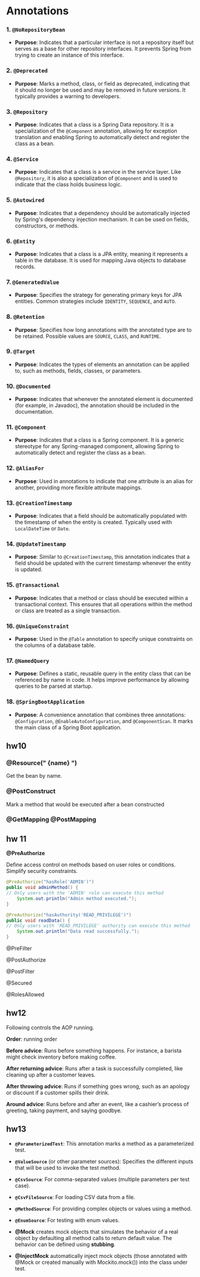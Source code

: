 # Annotations

### 1. `@NoRepositoryBean`

- **Purpose**: Indicates that a particular interface is not a repository itself but serves as a base for other repository interfaces. It prevents Spring from trying to create an instance of this interface.

### 2. `@Deprecated`

- **Purpose**: Marks a method, class, or field as deprecated, indicating that it should no longer be used and may be removed in future versions. It typically provides a warning to developers.

### 3. `@Repository`

- **Purpose**: Indicates that a class is a Spring Data repository. It is a specialization of the `@Component` annotation, allowing for exception translation and enabling Spring to automatically detect and register the class as a bean.

### 4. `@Service`

- **Purpose**: Indicates that a class is a service in the service layer. Like `@Repository`, it is also a specialization of `@Component` and is used to indicate that the class holds business logic.

### 5. `@Autowired`

- **Purpose**: Indicates that a dependency should be automatically injected by Spring's dependency injection mechanism. It can be used on fields, constructors, or methods.

### 6. `@Entity`

- **Purpose**: Indicates that a class is a JPA entity, meaning it represents a table in the database. It is used for mapping Java objects to database records.

### 7. `@GeneratedValue`

- **Purpose**: Specifies the strategy for generating primary keys for JPA entities. Common strategies include `IDENTITY`, `SEQUENCE`, and `AUTO`.

### 8. `@Retention`

- **Purpose**: Specifies how long annotations with the annotated type are to be retained. Possible values are `SOURCE`, `CLASS`, and `RUNTIME`.

### 9. `@Target`

- **Purpose**: Indicates the types of elements an annotation can be applied to, such as methods, fields, classes, or parameters.

### 10. `@Documented`

- **Purpose**: Indicates that whenever the annotated element is documented (for example, in Javadoc), the annotation should be included in the documentation.

### 11. `@Component`

- **Purpose**: Indicates that a class is a Spring component. It is a generic stereotype for any Spring-managed component, allowing Spring to automatically detect and register the class as a bean.

### 12. `@AliasFor`

- **Purpose**: Used in annotations to indicate that one attribute is an alias for another, providing more flexible attribute mappings.

### 13. `@CreationTimestamp`

- **Purpose**: Indicates that a field should be automatically populated with the timestamp of when the entity is created. Typically used with `LocalDateTime` or `Date`.

### 14. `@UpdateTimestamp`

- **Purpose**: Similar to `@CreationTimestamp`, this annotation indicates that a field should be updated with the current timestamp whenever the entity is updated.

### 15. `@Transactional`

- **Purpose**: Indicates that a method or class should be executed within a transactional context. This ensures that all operations within the method or class are treated as a single transaction.

### 16. `@UniqueConstraint`

- **Purpose**: Used in the `@Table` annotation to specify unique constraints on the columns of a database table.

### 17. `@NamedQuery`

- **Purpose**: Defines a static, reusable query in the entity class that can be referenced by name in code. It helps improve performance by allowing queries to be parsed at startup.

### 18. `@SpringBootApplication`

- **Purpose**: A convenience annotation that combines three annotations: `@Configuration`, `@EnableAutoConfiguration`, and `@ComponentScan`. It marks the main class of a Spring Boot application.



## hw10

### @Resource(" {name} ")

Get the bean by name.

###  @PostConstruct

Mark a method that would be executed after a bean constructed

### @GetMapping @PostMapping



## hw 11

**@PreAuthorize**

Define access control on methods  based on user roles or conditions. Simplify security constraints.

~~~java
@PreAuthorize("hasRole('ADMIN')")
public void adminMethod() {
// Only users with the 'ADMIN' role can execute this method
	System.out.println("Admin method executed.");
}

@PreAuthorize("hasAuthority('READ_PRIVILEGE')")
public void readData() {
// Only users with 'READ_PRIVILEGE' authority can execute this method
	System.out.println("Data read successfully.");
}
~~~

@PreFilter 



@PostAuthorize 



@PostFilter  



@Secured



@RolesAllowed



## hw12

Following controls the AOP running. 

**Order**: running order 

**Before advice**: Runs before something happens. For instance, a barista might check inventory before making coffee.

**After returning advice**: Runs after a task is successfully completed, like cleaning up after a customer leaves.

**After throwing advice**: Runs if something goes wrong, such as an apology or discount if a customer spills their drink.

**Around advice**: Runs before and after an event, like a cashier’s process of greeting, taking payment, and saying goodbye.

## hw13

- **`@ParameterizedTest`**: This annotation marks a method as a parameterized test.

- **`@ValueSource`** (or other parameter sources): Specifies the different inputs that will be used to invoke the test method.

- **`@CsvSource`**: For comma-separated values (multiple parameters per test case).
- **`@CsvFileSource`**: For loading CSV data from a file.
- **`@MethodSource`**: For providing complex objects or values using a method.
- **`@EnumSource`**: For testing with enum values.
- **@Mock** creates mock objects that simulates the behavior of a real object by defaulting all method calls to return default value. The behavior can be defined using **stubbing**.
- **@InjectMock** automatically inject mock objects (those annotated with @Mock or created manually with Mockito.mock()) into the class under  test.
